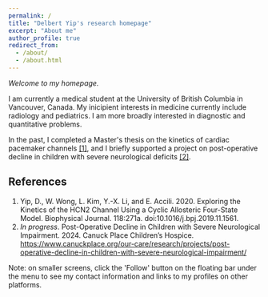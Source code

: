 ```yaml
---
permalink: /
title: "Delbert Yip's research homepage"
excerpt: "About me"
author_profile: true
redirect_from: 
  - /about/
  - /about.html
---
```


*Welcome to my homepage.* 

I am currently a medical student at the University of British Columbia in Vancouver, Canada. My inicipient interests in medicine currently include radiology and pediatrics. I am more broadly interested in diagnostic and quantitative problems. 

In the past, I completed a Master's thesis on the kinetics of cardiac pacemaker channels [[1]](#ref-1), and I briefly supported a project on post-operative decline in children with severe neurological deficits [[2]](#ref-2). 

## References
1. <a id="ref-1"></a> Yip, D., W. Wong, L. Kim, Y.-X. Li, and E. Accili. 2020. Exploring the Kinetics of the HCN2 Channel Using a Cyclic Allosteric Four-State Model. Biophysical Journal. 118:271a. doi:10.1016/j.bpj.2019.11.1561.
2. <a id="ref-2"></a> *In progress*. Post-Operative Decline in Children with Severe Neurological Impairment. 2024. Canuck Place Children’s Hospice. https://www.canuckplace.org/our-care/research/projects/post-operative-decline-in-children-with-severe-neurological-impairment/

<!-- I am currently a M.Sc. student in the Accili lab at the University of British Columbia (Vancouver, Canada). Our lab is part of the [Cardiovascular Research Group](https://crg.lsi.ubc.ca/) in the [Department of Cellular and Physiological Sciences](https://cps.med.ubc.ca/). 

My research interest is in the physiology of excitable cells that contribute to biological rhythms such as the cardiac pacemaking system. My work uses experimental and computational methods to understand the molecular mechanisms of how pacemaker 'HCN' channels open and close. 

For my recent activities, see my [publications]({{ base_path }}/publications) and [talks]({{ base_path }}/talks). -->

<!-- I'm working on a separate blog for documenting my learning progress in public health, epidemiology, and related fields: [haganenoekigakusha](https://haganenoneko.github.io/haganenoekigakusha/).  -->

Note: on smaller screens, click the 'Follow' button on the floating bar under the menu to see my contact information and links to my profiles on other platforms.